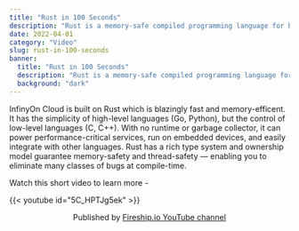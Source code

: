 ```yaml
---
title: "Rust in 100 Seconds"
description: "Rust is a memory-safe compiled programming language for building high-performance systems."
date: 2022-04-01
category: "Video"
slug: rust-in-100-seconds
banner: 
  title: "Rust in 100 Seconds"
  description: "Rust is a memory-safe compiled programming language for building high-performance systems."
  background: "dark"
---
```


InfinyOn Cloud is built on Rust which is blazingly fast and memory-efficent. It has the simplicity of high-level languages (Go, Python), but the control of low-level languages (C, C++). With no runtime or garbage collector, it can power performance-critical services, run on embedded devices, and easily integrate with other languages. Rust has a rich type system and ownership model guarantee memory-safety and thread-safety — enabling you to eliminate many classes of bugs at compile-time.

Watch this short video to learn more -

{{< youtube id="5C_HPTJg5ek" >}}
<center>Published by <a href="https://www.youtube.com/channel/UCsBjURrPoezykLs9EqgamOA" _target="blank">Fireship.io YouTube channel</a></center>